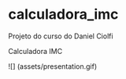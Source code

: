 # calculadora_imc

Projeto do curso do Daniel Ciolfi

Calculadora IMC

![] (assets/presentation.gif)

